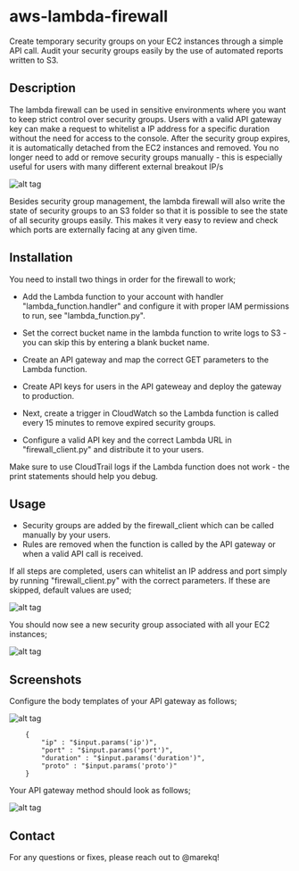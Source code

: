 aws-lambda-firewall
===================

Create temporary security groups on your EC2 instances through a simple API call. Audit your security groups easily by the use of automated reports written to S3. 


Description
------------

The lambda firewall can be used in sensitive environments where you want to keep strict control over security groups. Users with a valid API gateway key can make a request to whitelist a IP address for a specific duration without the need for access to the console. After the security group expires, it is automatically detached from the EC2 instances and removed. You no longer need to add or remove security groups manually - this is especially useful for users with many different external breakout IP/s 

![alt tag](https://raw.githubusercontent.com/marekq/aws-lambda-firewall/master/docs/1.png)

Besides security group management, the lambda firewall will also write the state of security groups to an S3 folder so that it is possible to see the state of all security groups easily. This makes it very easy to review and check which ports are externally facing at any given time. 


Installation
------------

You need to install two things in order for the firewall to work;

- Add the Lambda function to your account with handler "lambda_function.handler" and configure it with proper IAM permissions to run, see "lambda_function.py".
- Set the correct bucket name in the lambda function to write logs to S3 - you can skip this by entering a blank bucket name. 

- Create an API gateway and map the correct GET parameters to the Lambda function.
- Create API keys for users in the API gateweay and deploy the gateway to production.

- Next, create a trigger in CloudWatch so the Lambda function is called every 15 minutes to remove expired security groups. 
- Configure a valid API key and the correct Lambda URL in "firewall_client.py" and distribute it to your users. 

Make sure to use CloudTrail logs if the Lambda function does not work - the print statements should help you debug.


Usage
-----

- Security groups are added by the firewall_client which can be called manually by your users. 
- Rules are removed when the function is called by the API gateway or when a valid API call is received. 


If all steps are completed, users can whitelist an IP address and port simply by running "firewall_client.py" with the correct parameters. If these are skipped, default values are used;

![alt tag](https://raw.githubusercontent.com/marekq/aws-lambda-firewall/master/docs/4.png)


You should now see a new security group associated with all your EC2 instances;

![alt tag](https://raw.githubusercontent.com/marekq/aws-lambda-firewall/master/docs/5.png)


Screenshots
-----------

Configure the body templates of your API gateway as follows;

![alt tag](https://raw.githubusercontent.com/marekq/aws-lambda-firewall/master/docs/2.png)

```
    {
        "ip" : "$input.params('ip')",
        "port" : "$input.params('port')",
        "duration" : "$input.params('duration')",
        "proto" : "$input.params('proto')"
    }
```

Your API gateway method should look as follows;

![alt tag](https://raw.githubusercontent.com/marekq/aws-lambda-firewall/master/docs/3.png)


Contact
-------

For any questions or fixes, please reach out to @marekq! 